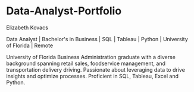 # Data-Analyst-Portfolio
Elizabeth Kovacs

Data Analyst | Bachelor's in Business | SQL | Tableau | Python | University of Florida | Remote

University of Florida Business Administration graduate with a diverse background spanning retail sales, foodservice management, and transportation delivery driving. Passionate about leveraging data to drive insights and optimize processes. Proficient in SQL, Tableau, Excel and Python.
